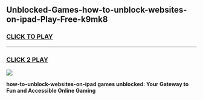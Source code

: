 
## Unblocked-Games-how-to-unblock-websites-on-ipad-Play-Free-k9mk8
<h3>
<a href="https://premium76.site?title=how-to-unblock-websites-on-ipad&ref=10A">CLICK TO PLAY</a></h3>
<hr>

<h3>
<a href="https://premium76.site?title=how-to-unblock-websites-on-ipad&ref=10A">CLICK 2 PLAY</a>
  
</h3>

<a href="https://premium76.site?title=how-to-unblock-websites-on-ipad&ref=10A"><img src="https://clearcache.store/games.png"></a>


**how-to-unblock-websites-on-ipad games unblocked: Your Gateway to Fun and Accessible Online Gaming**
